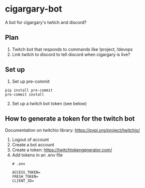 # cigargary-bot
A bot for cigargary's twtich and discord?

## Plan

1. Twitch bot that responds to commands like !project, !devops
2. Link twitch to discord to tell discord when cigargary is live?

## Set up

1. Set up pre-commit
```
pip install pre-commit
pre-commit install
```
2. Set up a twitch bot token (see below)

## How to generate a token for the twitch bot

Documentation on twitchio library: https://pypi.org/project/twitchio/

1. Logout of account
2. Create a bot account
3. Create a token: https://twitchtokengenerator.com/
4. Add tokens in an .env file
	```
	# .env

	ACCESS_TOKEN=
	FRESH_TOKEN=
	CLIENT_ID=
	```
